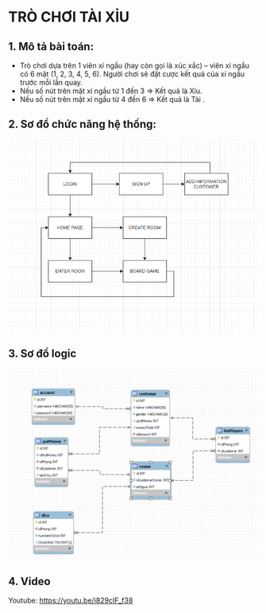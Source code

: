 # TRÒ CHƠI TÀI XỈU

## 1. Mô tả bài toán:

- Trò chơi dựa trên 1 viên xí ngầu (hay còn gọi là xúc xắc) – viên xí ngầu có 6 mặt (1, 2, 3, 4, 5, 6). Người chơi sẽ đặt cược kết quả của xí ngầu trước mỗi lần quay.
- Nếu số nút trên mặt xí ngầu từ 1 đến 3 => Kết quả là Xỉu.
- Nếu số nút trên mặt xí ngầu từ 4 đến 6 => Kết quả là Tài .

## 2. Sơ đồ chức năng hệ thống:

![example](img/function.PNG)

## 3. Sơ đồ logic 

![example](img/soDoLogic.PNG)

## 4. Video

Youtube: https://youtu.be/i829cIF_f38

